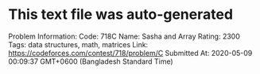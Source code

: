 # This text file was auto-generated

Problem Information:
Code: 718C
Name: Sasha and Array
Rating: 2300
Tags: data structures, math, matrices
Link: https://codeforces.com/contest/718/problem/C
Submitted At: 2020-05-09 00:09:37 GMT+0600 (Bangladesh Standard Time)
